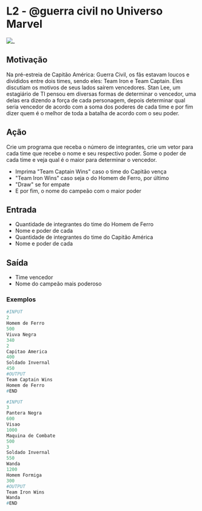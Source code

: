 # L2 - @guerra civil no Universo Marvel

![_](https://raw.githubusercontent.com/qxcodefup/arcade/master/base/guerra/cover.jpg)

## Motivação

Na pré-estreia de Capitão América: Guerra Civil, os fãs estavam loucos e divididos entre dois times, sendo eles: Team Iron e Team Captain. Eles discutiam os motivos de seus lados saírem vencedores. Stan Lee, um estagiário de TI pensou em diversas formas de determinar o vencedor, uma delas era dizendo a força de cada personagem, depois determinar qual seria vencedor de acordo com a soma dos poderes de cada time e por fim dizer quem é o melhor de toda a batalha de acordo com o seu poder.

## Ação

Crie um programa que receba o número de integrantes, crie um vetor para cada time que recebe o nome e seu respectivo poder. Some o poder de cada time e veja qual é o maior para determinar o vencedor.

* Imprima "Team Captain Wins" caso o time do Capitão vença  
* "Team Iron Wins" caso seja o do Homem de Ferro, por último  
* "Draw" se for empate  
* E por fim, o nome do campeão com o maior poder

## Entrada

* Quantidade de integrantes do time do Homem de Ferro
* Nome e poder de cada
* Quantidade de integrantes do time do Capitão América
* Nome e poder de cada

## Saída

* Time vencedor
* Nome do campeão mais poderoso

### Exemplos

``` py
#INPUT
2
Homem de Ferro
500
Viuva Negra
340
2
Capitao America
400
Soldado Invernal
450
#OUTPUT
Team Captain Wins
Homem de Ferro
#END

#INPUT
3
Pantera Negra
600
Visao
1000
Maquina de Combate
500
3
Soldado Invernal
550
Wanda
1200
Homem Formiga
300
#OUTPUT
Team Iron Wins
Wanda
#END
```
